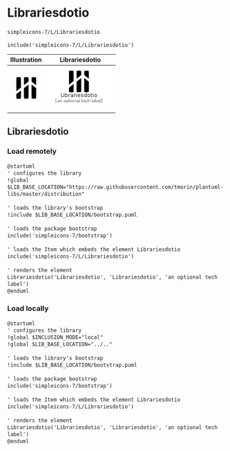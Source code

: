 # Librariesdotio


```text
simpleicons-7/L/Librariesdotio
```

```text
include('simpleicons-7/L/Librariesdotio')
```



| Illustration | Librariesdotio |
| :---: | :---: |
| ![illustration for Illustration](../../simpleicons-7/L/Librariesdotio.png) | ![illustration for Librariesdotio](../../simpleicons-7/L/Librariesdotio.Local.png) |




## Librariesdotio

### Load remotely
```plantuml
@startuml
' configures the library
!global $LIB_BASE_LOCATION="https://raw.githubusercontent.com/tmorin/plantuml-libs/master/distribution"

' loads the library's bootstrap
!include $LIB_BASE_LOCATION/bootstrap.puml

' loads the package bootstrap
include('simpleicons-7/bootstrap')

' loads the Item which embeds the element Librariesdotio
include('simpleicons-7/L/Librariesdotio')

' renders the element
Librariesdotio('Librariesdotio', 'Librariesdotio', 'an optional tech label')
@enduml
```

### Load locally
```plantuml
@startuml
' configures the library
!global $INCLUSION_MODE="local"
!global $LIB_BASE_LOCATION="../.."

' loads the library's bootstrap
!include $LIB_BASE_LOCATION/bootstrap.puml

' loads the package bootstrap
include('simpleicons-7/bootstrap')

' loads the Item which embeds the element Librariesdotio
include('simpleicons-7/L/Librariesdotio')

' renders the element
Librariesdotio('Librariesdotio', 'Librariesdotio', 'an optional tech label')
@enduml
```

